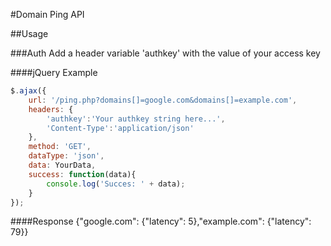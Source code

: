 #Domain Ping API

##Usage

###Auth
Add a header variable 'authkey' with the value of your access key

####jQuery Example
```javascript
$.ajax({
    url: '/ping.php?domains[]=google.com&domains[]=example.com',
    headers: {
        'authkey':'Your authkey string here...',
        'Content-Type':'application/json'
    },
    method: 'GET',
    dataType: 'json',
    data: YourData,
    success: function(data){
        console.log('Succes: ' + data);
    }
});
```

####Response
{"google.com": {"latency": 5},"example.com": {"latency": 79}}
